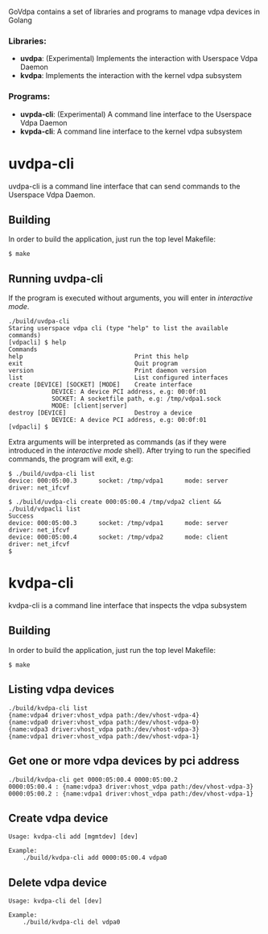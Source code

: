 GoVdpa contains a set of libraries and programs to manage vdpa devices in Golang

### Libraries: 
- **uvdpa**: (Experimental) Implements the interaction with Userspace Vdpa Daemon
- **kvdpa**: Implements the interaction with the kernel vdpa subsystem

### Programs:
- **uvpda-cli**: (Experimental) A command line interface to the Userspace Vdpa Daemon
- **kvpda-cli**: A command line interface to the kernel vdpa subsystem


# uvdpa-cli
uvdpa-cli is a command line interface that can send commands to the Userspace Vdpa Daemon.

## Building
In order to build the application, just run the top level Makefile:

    $ make

## Running uvdpa-cli
If the program is executed without arguments, you will enter in *interactive mode*.

    ./build/uvdpa-cli
    Staring userspace vdpa cli (type "help" to list the available commands)
    [vdpacli] $ help
    Commands
    help                               Print this help
    exit                               Quit program
    version                            Print daemon version
    list                               List configured interfaces
    create [DEVICE] [SOCKET] [MODE]    Create interface
                DEVICE: A device PCI address, e.g: 00:0f:01
                SOCKET: A socketfile path, e.g: /tmp/vdpa1.sock
                MODE: [client|server]
    destroy [DEVICE]                   Destroy a device
                DEVICE: A device PCI address, e.g: 00:0f:01
    [vdpacli] $ 


Extra arguments will be interpreted as commands (as if they were introduced in the *interactive mode* shell). After trying to run the specified commands, the program will exit, e.g:

    $ ./build/uvdpa-cli list
    device: 000:05:00.3      socket: /tmp/vdpa1      mode: server    driver: net_ifcvf

    $ ./build/uvdpa-cli create 000:05:00.4 /tmp/vdpa2 client && ./build/vdpacli list
    Success
    device: 000:05:00.3      socket: /tmp/vdpa1      mode: server    driver: net_ifcvf
    device: 000:05:00.4      socket: /tmp/vdpa2      mode: client    driver: net_ifcvf
    $


# kvdpa-cli
kvdpa-cli is a command line interface that inspects the vdpa subsystem

## Building
In order to build the application, just run the top level Makefile:

    $ make

## Listing vdpa devices

    ./build/kvdpa-cli list
    {name:vdpa4 driver:vhost_vdpa path:/dev/vhost-vdpa-4}
    {name:vdpa0 driver:vhost_vdpa path:/dev/vhost-vdpa-0}
    {name:vdpa3 driver:vhost_vdpa path:/dev/vhost-vdpa-3}
    {name:vdpa1 driver:vhost_vdpa path:/dev/vhost-vdpa-1}

## Get one or more vdpa devices by pci address

    ./build/kvdpa-cli get 0000:05:00.4 0000:05:00.2
    0000:05:00.4 : {name:vdpa3 driver:vhost_vdpa path:/dev/vhost-vdpa-3}
    0000:05:00.2 : {name:vdpa1 driver:vhost_vdpa path:/dev/vhost-vdpa-1}

## Create vdpa device

    Usage: kvdpa-cli add [mgmtdev] [dev]
    
    Example:
        ./build/kvdpa-cli add 0000:05:00.4 vdpa0

## Delete vdpa device

    Usage: kvdpa-cli del [dev]
    
    Example:
        ./build/kvdpa-cli del vdpa0
    